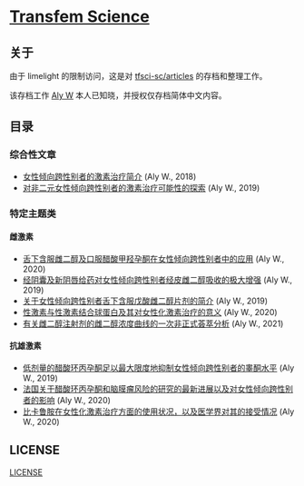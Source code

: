 # [Transfem Science](https://transfemscience.org)

## 关于

由于 limelight 的限制访问，这是对 [tfsci-sc/articles](https://github.com/tfsci-sc/articles) 的存档和整理工作。

该存档工作 [Aly W](aly-w) 本人已知晓，并授权仅存档简体中文内容。

[aly-w]: https://transfemscience.org/articles-by-author/aly-w/

## 目录

### 综合性文章

- [女性倾向跨性别者的激素治疗简介](articles/transfem-intro.md) (Aly W., 2018)
- [对非二元女性倾向跨性别者的激素治疗可能性的探索](articles/nonbinary-transfem-overview.md) (Aly W., 2019)

### 特定主题类

#### 雌激素

- [舌下含服雌二醇及口服醋酸甲羟孕酮在女性倾向跨性别者中的应用](articles/sublingual-e2-mpa-jain-2019.md) (Aly W., 2020)
- [经阴囊及新阴唇给药对女性倾向跨性别者经皮雌二醇吸收的极大增强](articles/genital-e2-application.md) (Aly W., 2019)
- [关于女性倾向跨性别者舌下含服戊酸雌二醇片剂的简介](articles/sublingual-ev.md) (Aly W., 2019)
- [性激素与性激素结合球蛋白及其对女性化激素治疗的意义](articles/shbg.md) (Aly W., 2020)
- [有关雌二醇注射剂的雌二醇浓度曲线的一次非正式荟萃分析](articles/injectable-e2-meta-analysis.md) (Aly W., 2021)

#### 抗雄激素

- [低剂量的醋酸环丙孕酮足以最大限度地抑制女性倾向跨性别者的睾酮水平](articles/cpa-dosage.md) (Aly W., 2019)
- [法国关于醋酸环丙孕酮和脑膜瘤风险的研究的最新进展以及对女性倾向跨性别者的影响](articles/cpa-meningioma.md) (Aly W., 2020)
- [比卡鲁胺在女性化激素治疗方面的使用状况，以及医学界对其的接受情况](articles/bica-adoption.md) (Aly W., 2020)

## LICENSE

[LICENSE](LICENSE.md)
